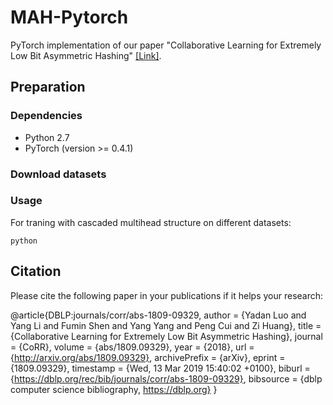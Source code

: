 # MAH-Pytorch
PyTorch implementation of our paper "Collaborative Learning for Extremely Low Bit Asymmetric Hashing" [[Link]](https://arxiv.org/abs/1809.09329). 

## Preparation
### Dependencies
- Python 2.7
- PyTorch (version >= 0.4.1)


### Download datasets


### Usage
For traning with cascaded multihead structure on different datasets:
```shell
python 
```

## Citation
Please cite the following paper in your publications if it helps your research:

@article{DBLP:journals/corr/abs-1809-09329,
  author    = {Yadan Luo and
               Yang Li and
               Fumin Shen and
               Yang Yang and
               Peng Cui and
               Zi Huang},
  title     = {Collaborative Learning for Extremely Low Bit Asymmetric Hashing},
  journal   = {CoRR},
  volume    = {abs/1809.09329},
  year      = {2018},
  url       = {http://arxiv.org/abs/1809.09329},
  archivePrefix = {arXiv},
  eprint    = {1809.09329},
  timestamp = {Wed, 13 Mar 2019 15:40:02 +0100},
  biburl    = {https://dblp.org/rec/bib/journals/corr/abs-1809-09329},
  bibsource = {dblp computer science bibliography, https://dblp.org}
}
